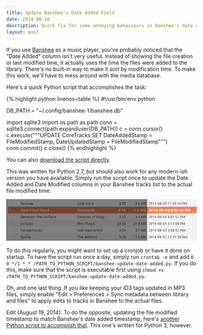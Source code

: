 ```yaml
---
title: Update Banshee's Date Added Field
date: 2014-08-10
description: Quick fix for some annoying behaviours in Banshee's date added field.
layout: post
---
```


If you use [Banshee](http://banshee.fm/) as a music player, you've probably noticed that the "Date Added" column isn't very useful. Instead of showing the file creation or last modified time, it actually uses the time the files were added to the library. There's no built-in way to make it sort by modification time. To make this work, we'll have to mess around with the media database.

Here's a quick Python script that accomplishes the task:

{% highlight python linenos=table %}
#!/usr/bin/env python

DB_PATH = "~/.config/banshee-1/banshee.db"

import sqlite3
import os.path as path
conn = sqlite3.connect(path.expanduser(DB_PATH))
c = conn.cursor()
c.execute("""UPDATE CoreTracks SET
    DateAddedStamp = FileModifiedStamp,
    DateUpdatedStamp = FileModifiedStamp""")
conn.commit()
c.close()
{% endhighlight %}

You can also [download the script directly](banshee-update-date-added.py).

This was written for Python 2.7, but should also work for any modern-ish version you have available. Simply run the script once to update the Date Added and Date Modified columns in your Banshee tracks list to the actual file modified time:

![Screenshot](screenshot.png)

To do this regularly, you might want to set up a cronjob or have it done on startup. To have the script run once a day, simply run `crontab -e` and add `0 0 */1 * * /PATH_TO_PYTHON_SCRIPT/banshee-update-date-added.py`. If you do this, make sure that the script is executable first using `chmod +x /PATH_TO_PYTHON_SCRIPT/banshee-update-date-added.py`.

Oh, and one last thing. If you like keeping your ID3 tags updated in MP3 files, simply enable "Edit > Preferences > Sync metadata between library and files" to apply edits to tracks in Banshee to the actual files.

Edit (August 19, 2014): To do the opposite, updating the file modified timestamp to match Banshee's date added timestamp, here's [another Python script to accomplish that](banshee-update-file-modified.py). This one's written for Python 3, however.
